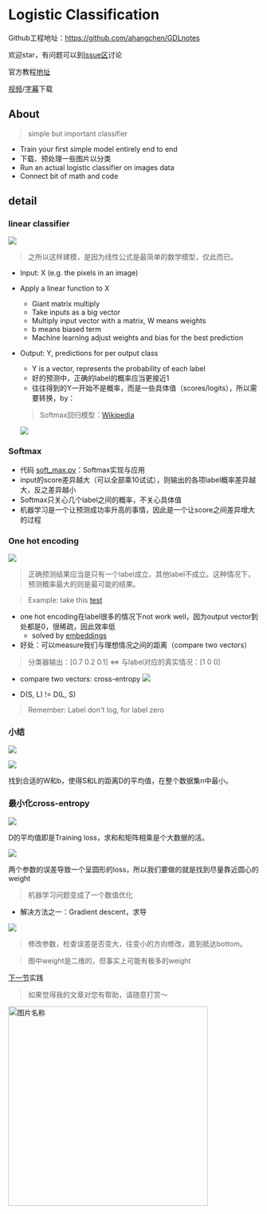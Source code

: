 # Logistic Classification

>
Github工程地址：https://github.com/ahangchen/GDLnotes
>
欢迎star，有问题可以到[Issue区](https://github.com/ahangchen/GDLnotes/issues)讨论
>
官方教程[地址](https://classroom.udacity.com/courses/ud730/lessons/6370362152/concepts/63798118170923)
>
[视频](http://d2uz2655q5g6b2.cloudfront.net/6370362152/L1%20Machine%20Learning%20to%20Deep%20Learning%20Videos.zip)/[字幕](http://d2uz2655q5g6b2.cloudfront.net/6370362152/L1%20Machine%20Learning%20to%20Deep%20Learning%20Subtitles.zip)下载

     
## About

> simple but important classifier

- Train your first simple model entirely end to end
- 下载、预处理一些图片以分类
- Run an actual logistic classifier on images data
- Connect bit of math and code

## detail
### linear classifier

![](../../res/logistic.png)

> 之所以这样建模，是因为线性公式是最简单的数学模型，仅此而已。

- Input: X (e.g. the pixels in an image)
- Apply a linear function to X
  - Giant matrix multiply 
  - Take inputs as a big vector 
  - Multiply input vector with a matrix, W means weights
  - b means biased term
  - Machine learning adjust weights and bias for the best prediction
- Output: Y, predictions for per output class
  - Y is a vector, represents the probability of each label
  - 好的预测中，正确的label的概率应当更接近1
  - 往往得到的Y一开始不是概率，而是一些具体值（scores/logits），所以需要转换，by：
  
  > Softmax回归模型：[Wikipedia](http://ufldl.stanford.edu/wiki/index.php/Softmax%E5%9B%9E%E5%BD%92) 
  
  ![](../../res/softmax.png)
### Softmax  
  - 代码 [soft_max.py](../../src/soft_max.py)：Softmax实现与应用
  - input的score差异越大（可以全部乘10试试），则输出的各项label概率差异越大，反之差异越小
  - Softmax只关心几个label之间的概率，不关心具体值
  - 机器学习是一个让预测成功率升高的事情，因此是一个让score之间差异增大的过程
  
### One hot encoding
![](../../res/one_hot_encoding.png)

> 正确预测结果应当是只有一个label成立，其他label不成立。这种情况下，预测概率最大的则是最可能的结果。

> Example: take this [test](https://classroom.udacity.com/courses/ud730/lessons/6370362152/concepts/63713510510923) 

  - one hot encoding在label很多的情况下not work well，因为output vector到处都是0，很稀疏，因此效率低
    - solved by [embeddings](../lesson-4/README.md)
  - 好处：可以measure我们与理想情况之间的距离（compare two vectors）
  
  > 分类器输出：[0.7 0.2 0.1] \<=\> 与label对应的真实情况：[1 0 0]
  
  - compare two vectors: cross-entropy
  ![](../../res/cross-entropy.png)
  
  - D(S, L) != D(L, S)
    
  > Remember: Label don't log, for label zero 
 
### 小结
 ![](../../res/logistic2.png)
 
 ![](../../res/logistic3.png)
 
 找到合适的W和b，使得S和L的距离D的平均值，在整个数据集n中最小。
 
### 最小化cross-entropy
 
 ![](../../res/avg_train_loss.png)
 
 D的平均值即是Training loss，求和和矩阵相乘是个大数据的活。
 
 ![](../../res/weight_loss.png)
 
 两个参数的误差导致一个呈圆形的loss，所以我们要做的就是找到尽量靠近圆心的weight
 > 机器学习问题变成了一个数值优化
   - 解决方法之一：Gradient descent，求导
   
   ![](../../res/min_num.png)
   
   > 修改参数，检查误差是否变大，往变小的方向修改，直到抵达bottom。
   
   > 图中weight是二维的，但事实上可能有极多的weight
   
[下一节](practical.md)实践

> 如果觉得我的文章对您有帮助，请随意打赏～

<img src="../../res/wxmoney.jpg" width = "400" height = "400" alt="图片名称" align=center />